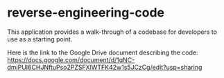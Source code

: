 # reverse-engineering-code

This application provides a walk-through of a codebase for developers to use as a starting point.

Here is the link to the Google Drive document describing the code: https://docs.google.com/document/d/1qNC-dmjPUI6CHJNftuPso2PZSFXlWTFK42w1s5JCzCg/edit?usp=sharing